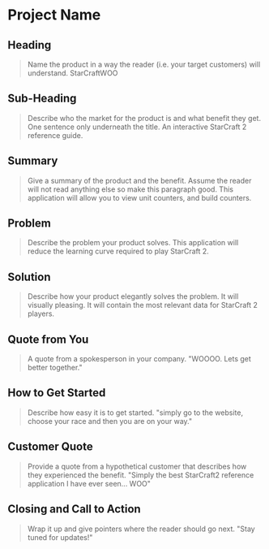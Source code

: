 # Project Name #

<!--
> This material was originally posted [here](http://www.quora.com/What-is-Amazons-approach-to-product-development-and-product-management). It is reproduced here for posterities sake.

There is an approach called "working backwards" that is widely used at Amazon. They work backwards from the customer, rather than starting with an idea for a product and trying to bolt customers onto it. While working backwards can be applied to any specific product decision, using this approach is especially important when developing new products or features.

For new initiatives a product manager typically starts by writing an internal press release announcing the finished product. The target audience for the press release is the new/updated product's customers, which can be retail customers or internal users of a tool or technology. Internal press releases are centered around the customer problem, how current solutions (internal or external) fail, and how the new product will blow away existing solutions.

If the benefits listed don't sound very interesting or exciting to customers, then perhaps they're not (and shouldn't be built). Instead, the product manager should keep iterating on the press release until they've come up with benefits that actually sound like benefits. Iterating on a press release is a lot less expensive than iterating on the product itself (and quicker!).

If the press release is more than a page and a half, it is probably too long. Keep it simple. 3-4 sentences for most paragraphs. Cut out the fat. Don't make it into a spec. You can accompany the press release with a FAQ that answers all of the other business or execution questions so the press release can stay focused on what the customer gets. My rule of thumb is that if the press release is hard to write, then the product is probably going to suck. Keep working at it until the outline for each paragraph flows.

Oh, and I also like to write press-releases in what I call "Oprah-speak" for mainstream consumer products. Imagine you're sitting on Oprah's couch and have just explained the product to her, and then you listen as she explains it to her audience. That's "Oprah-speak", not "Geek-speak".

Once the project moves into development, the press release can be used as a touchstone; a guiding light. The product team can ask themselves, "Are we building what is in the press release?" If they find they're spending time building things that aren't in the press release (overbuilding), they need to ask themselves why. This keeps product development focused on achieving the customer benefits and not building extraneous stuff that takes longer to build, takes resources to maintain, and doesn't provide real customer benefit (at least not enough to warrant inclusion in the press release).
 -->

## Heading ##
  > Name the product in a way the reader (i.e. your target customers) will understand.
  StarCraftWOO

## Sub-Heading ##
  > Describe who the market for the product is and what benefit they get. One sentence only underneath the title.
    An interactive StarCraft 2 reference guide.

## Summary ##
  > Give a summary of the product and the benefit. Assume the reader will not read anything else so make this paragraph good.
  This application will allow you to view unit counters, and build counters.

## Problem ##
  > Describe the problem your product solves.
  This application will reduce the learning curve required to play StarCraft 2.

## Solution ##
  > Describe how your product elegantly solves the problem.
  It will visually pleasing.  It will contain the most relevant data for StarCraft 2 players.

## Quote from You ##
  > A quote from a spokesperson in your company.
  "WOOOO.  Lets get better together."

## How to Get Started ##
  > Describe how easy it is to get started.
    "simply go to the website, choose your race and then you are on your way."

## Customer Quote ##
  > Provide a quote from a hypothetical customer that describes how they experienced the benefit.
  "Simply the best StarCraft2 reference application I have ever seen... WOO"

## Closing and Call to Action ##
  > Wrap it up and give pointers where the reader should go next.
  "Stay tuned for updates!"
